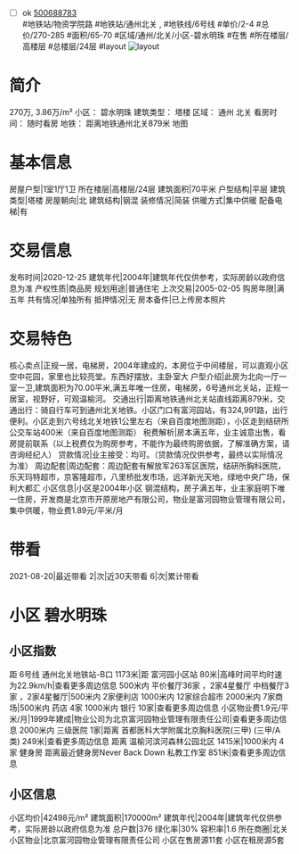 - [ ] ok [500688783](https://bj.5i5j.com/ershoufang/500688783.html)  
 #地铁站/物资学院路 #地铁站/通州北关 ,  #地铁线/6号线
#单价/2-4 #总价/270-285 #面积/65-70   #区域/通州/北关/小区-碧水明珠 #在售 #所在楼层/高楼层 #总楼层/24层 #layout 
![layout](http://image2.5i5j.com//group3/M00/00/82/CgqJJF7m5CCAFKAgAAgeUh5U7hM660.jpg_P5.jpg) 
# 简介 
 270万,  3.86万/m² 
小区： 碧水明珠
建筑类型： 塔楼
区域： 通州 北关
看房时间： 随时看房
地铁： 距离地铁通州北关879米 地图
# 基本信息 
 房屋户型|1室1厅1卫
所在楼层|高楼层/24层
建筑面积|70平米
户型结构|平层
建筑类型|塔楼
房屋朝向|北
建筑结构|钢混
装修情况|简装
供暖方式|集中供暖
配备电梯|有
# 交易信息 
 发布时间|2020-12-25
建筑年代|2004年|建筑年代仅供参考，实际房龄以政府信息为准
产权性质|商品房
规划用途|普通住宅
上次交易|2005-02-05
购房年限|满五年
共有情况|单独所有
抵押情况|无
房本备件|已上传房本照片
# 交易特色 
 核心卖点|正规一居，电梯房，2004年建成的，本房位于中间楼层，可以直观小区空中花园，家里也比较亮堂。东西好摆放，主卧室大
户型介绍|此房为北向一厅一室一卫,建筑面积为70.00平米,满五年唯一住房，电梯房，6号通州北关站，正规一居室，视野好，可观温榆河。
交通出行|距离地铁通州北关站直线距离879米，交通出行：骑自行车可到通州北关地铁。小区门口有富河园站，有324,991路，出行便利。小区走到六号线北关地铁1公里左右（来自百度地图测距），小区走到结研所公交车站400米（来自百度地图测距）
税费解析|房本满五年，业主诚意出售，看房提前联系（以上税费仅为购房参考，不能作为最终购房依据，了解准确方案，请咨询经纪人）
贷款情况|业主接受：均可。（贷款情况仅供参考，最终以实际情况为准）
周边配套|周边配套：周边配套有解放军263军区医院，结研所胸科医院，乐天玛特超市，京客隆超市，八里桥批发市场，远洋新光天地，绿地中央广场，保利大都汇
小区信息|小区是2004年小区 钢混结构，房子满五年，业主家庭明下唯一住房，开发商是北京市开原房地产有限公司，物业是富河园物业管理有限公司，集中供暖，物业费1.89元\/平米\/月
# 带看 
 2021-08-20|最近带看	 2|次|近30天带看	 6|次|累计带看
# 小区 碧水明珠
## 小区指数 
 距 6号线 通州北关地铁站-B口 1173米|距 富河园小区站 80米|高峰时间平均时速为22.9km/h|查看更多周边信息
500米内 平价餐厅36家 ，2家4星餐厅
中档餐厅3家 ，2家4星餐厅|500米内 2家便利店
1000米内 12家综合超市
2000米内 7家商场|500米内 药店 4家
1000米内 银行 10家|查看更多周边信息
小区物业费1.9元/平米/月|1999年建成|物业公司为北京富河园物业管理有限责任公司|查看更多周边信息
2000米内 三级医院 1家|距离 首都医科大学附属北京胸科医院(三甲) (三甲/A类) 249米|查看更多周边信息
距离 温榆河滨河森林公园北区 1415米|1000米内 4家 健身房
距离最近健身房Never Back Down 私教工作室 851米|查看更多周边信息
## 小区信息 
 小区均价|42498元/m²
建筑面积|170000m²
建筑年代|2004年|建筑年代仅供参考，实际房龄以政府信息为准
总户数|376
绿化率|30%
容积率|1.6
所在商圈|北关
小区物业|北京富河园物业管理有限责任公司
小区在售房源11套
小区在租房源5套
